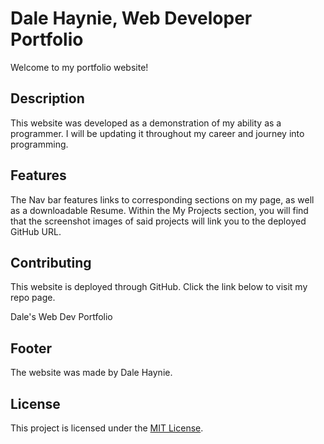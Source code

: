 # Dale Haynie, Web Developer Portfolio

Welcome to my portfolio website! 

## Description

This website was developed as a demonstration of my ability as a programmer. I will be updating it throughout my career and journey into programming.

## Features

The Nav bar features links to corresponding sections on my page, as well as a downloadable Resume. Within the My Projects section, you will find that the screenshot images of said projects will link you to the deployed GitHub URL.

## Contributing

This website is deployed through GitHub. Click the link below to visit my repo page.

Dale's Web Dev Portfolio

## Footer

The website was made by Dale Haynie.

## License

This project is licensed under the [MIT License](LICENSE).
